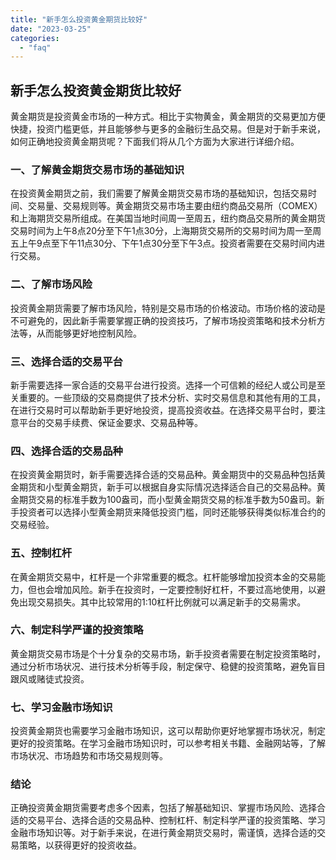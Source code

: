 ```yaml
---
title: "新手怎么投资黄金期货比较好"
date: "2023-03-25"
categories: 
  - "faq"
---
```


## 新手怎么投资黄金期货比较好

黄金期货是投资黄金市场的一种方式。相比于实物黄金，黄金期货的交易更加方便快捷，投资门槛更低，并且能够参与更多的金融衍生品交易。但是对于新手来说，如何正确地投资黄金期货呢？下面我们将从几个方面为大家进行详细介绍。

### 一、了解黄金期货交易市场的基础知识

在投资黄金期货之前，我们需要了解黄金期货交易市场的基础知识，包括交易时间、交易量、交易规则等。黄金期货交易市场主要由纽约商品交易所（COMEX）和上海期货交易所组成。在美国当地时间周一至周五，纽约商品交易所的黄金期货交易时间为上午8点20分至下午1点30分，上海期货交易所的交易时间为周一至周五上午9点至下午11点30分、下午1点30分至下午3点。投资者需要在交易时间内进行交易。

### 二、了解市场风险

投资黄金期货需要了解市场风险，特别是交易市场的价格波动。市场价格的波动是不可避免的，因此新手需要掌握正确的投资技巧，了解市场投资策略和技术分析方法等，从而能够更好地控制风险。

### 三、选择合适的交易平台

新手需要选择一家合适的交易平台进行投资。选择一个可信赖的经纪人或公司是至关重要的。一些顶级的交易商提供了技术分析、实时交易信息和其他有用的工具，在进行交易时可以帮助新手更好地投资，提高投资收益。在选择交易平台时，要注意平台的交易手续费、保证金要求、交易品种等。

### 四、选择合适的交易品种

在投资黄金期货时，新手需要选择合适的交易品种。黄金期货中的交易品种包括黄金期货和小型黄金期货，新手可以根据自身实际情况选择适合自己的交易品种。黄金期货交易的标准手数为100盎司，而小型黄金期货交易的标准手数为50盎司。新手投资者可以选择小型黄金期货来降低投资门槛，同时还能够获得类似标准合约的交易经验。

### 五、控制杠杆

在黄金期货交易中，杠杆是一个非常重要的概念。杠杆能够增加投资本金的交易能力，但也会增加风险。新手在投资时，一定要控制好杠杆，不要过高地使用，以避免出现交易损失。其中比较常用的1:10杠杆比例就可以满足新手的交易需求。

### 六、制定科学严谨的投资策略

黄金期货交易市场是个十分复杂的交易市场，新手投资者需要在制定投资策略时，通过分析市场状况、进行技术分析等手段，制定保守、稳健的投资策略，避免盲目跟风或赌徒式投资。

### 七、学习金融市场知识

投资黄金期货也需要学习金融市场知识，这可以帮助你更好地掌握市场状况，制定更好的投资策略。在学习金融市场知识时，可以参考相关书籍、金融网站等，了解市场状况、市场趋势和市场交易规则等。

### 结论

正确投资黄金期货需要考虑多个因素，包括了解基础知识、掌握市场风险、选择合适的交易平台、选择合适的交易品种、控制杠杆、制定科学严谨的投资策略、学习金融市场知识等。对于新手来说，在进行黄金期货交易时，需谨慎，选择合适的交易策略，以获得更好的投资收益。
